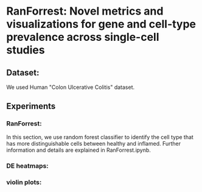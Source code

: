 # RanForrest: Novel metrics and visualizations for gene and cell-type prevalence across single-cell studies

## Dataset:
We used Human "Colon Ulcerative Colitis" dataset.

## Experiments
### RanForrest:
In this section, we use random forest classifier to identify the cell type that has more distinguishable cells between healthy and inflamed. Further information and details are explained in RanForrest.ipynb.


### DE heatmaps:

### violin plots:
